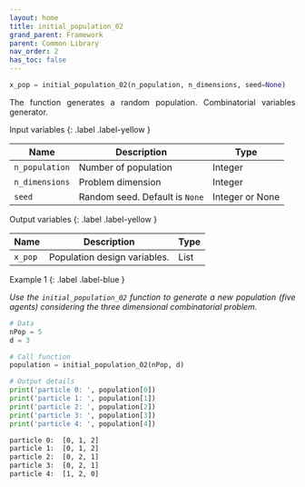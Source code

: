 ```yaml
---
layout: home
title: initial_population_02
grand_parent: Framework
parent: Common Library
nav_order: 2
has_toc: false
---
```


<!--Don't delete ths script-->
<script src = "https://polyfill.io/v3/polyfill.min.js?features=es6"></script>
<script id = "MathJax-script" async src="https://cdn.jsdelivr.net/npm/mathjax@3/es5/tex-mml-chtml.js"></script>
<!--Don't delete ths script-->

```python
x_pop = initial_population_02(n_population, n_dimensions, seed=None)
```

<p align = "justify">
    The function generates a random population. Combinatorial variables generator.
</p>

Input variables
{: .label .label-yellow }

<table style = "width:100%">
    <thead>
      <tr>
        <th>Name</th>
        <th>Description</th>
        <th>Type</th>
      </tr>
    </thead>
    <tr>
        <td><code>n_population</code></td>
        <td>Number of population</td>
        <td>Integer</td>
    </tr>
    <tr>
        <td><code>n_dimensions</code></td>
        <td>Problem dimension</td>
        <td>Integer</td>
    </tr>  
    <tr>
        <td><code>seed</code></td>
        <td>Random seed. Default is <code>None</code></td>
        <td>Integer or None</td>
    </tr>
</table>

Output variables
{: .label .label-yellow }

<table style = "width:100%">
    <thead>
      <tr>
        <th>Name</th>
        <th>Description</th>
        <th>Type</th>
      </tr>
    </thead>
    <tr>
        <td><code>x_pop</code></td>
        <td>Population design variables.</td>
        <td>List</td>
    </tr>
</table>

Example 1
{: .label .label-blue }

<p align = "justify">
    <i>
        Use the <code>initial_population_02</code> function to generate a new population (five agents) considering the three dimensional combinatorial problem. 
    </i>
</p>

```python
# Data
nPop = 5
d = 3

# Call function
population = initial_population_02(nPop, d)

# Output details
print('particle 0: ', population[0])
print('particle 1: ', population[1])
print('particle 2: ', population[2])
print('particle 3: ', population[3])
print('particle 4: ', population[4])
```

```bash
particle 0:  [0, 1, 2]
particle 1:  [0, 1, 2]
particle 2:  [0, 2, 1]
particle 3:  [0, 2, 1]
particle 4:  [1, 2, 0]
```
